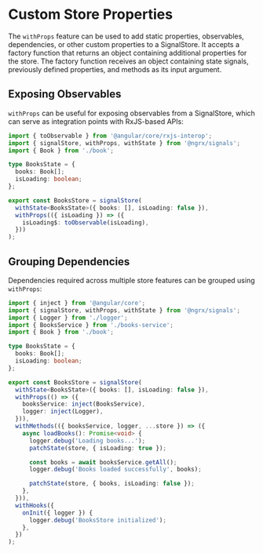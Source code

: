 # Custom Store Properties

The `withProps` feature can be used to add static properties, observables, dependencies, or other custom properties to a SignalStore.
It accepts a factory function that returns an object containing additional properties for the store.
The factory function receives an object containing state signals, previously defined properties, and methods as its input argument.

## Exposing Observables

`withProps` can be useful for exposing observables from a SignalStore, which can serve as integration points with RxJS-based APIs:

<ngrx-code-example header="books-store.ts">

```ts
import { toObservable } from '@angular/core/rxjs-interop';
import { signalStore, withProps, withState } from '@ngrx/signals';
import { Book } from './book';

type BooksState = {
  books: Book[];
  isLoading: boolean;
};

export const BooksStore = signalStore(
  withState<BooksState>({ books: [], isLoading: false }),
  withProps(({ isLoading }) => ({
    isLoading$: toObservable(isLoading),
  }))
);
```

</ngrx-code-example>

## Grouping Dependencies

Dependencies required across multiple store features can be grouped using `withProps`:

<ngrx-code-example header="books-store.ts">

```ts
import { inject } from '@angular/core';
import { signalStore, withProps, withState } from '@ngrx/signals';
import { Logger } from './logger';
import { BooksService } from './books-service';
import { Book } from './book';

type BooksState = {
  books: Book[];
  isLoading: boolean;
};

export const BooksStore = signalStore(
  withState<BooksState>({ books: [], isLoading: false }),
  withProps(() => ({
    booksService: inject(BooksService),
    logger: inject(Logger),
  })),
  withMethods(({ booksService, logger, ...store }) => ({
    async loadBooks(): Promise<void> {
      logger.debug('Loading books...');
      patchState(store, { isLoading: true });

      const books = await booksService.getAll();
      logger.debug('Books loaded successfully', books);

      patchState(store, { books, isLoading: false });
    },
  })),
  withHooks({
    onInit({ logger }) {
      logger.debug('BooksStore initialized');
    },
  })
);
```

</ngrx-code-example>
